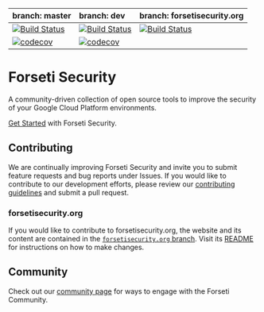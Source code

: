 **branch: master** | **branch: dev** | **branch: forsetisecurity.org**
:------------ | :------------ | :------------
[![Build Status](https://travis-ci.org/GoogleCloudPlatform/forseti-security.svg?branch=master)](https://travis-ci.org/GoogleCloudPlatform/forseti-security)|[![Build Status](https://travis-ci.org/GoogleCloudPlatform/forseti-security.svg?branch=dev)](https://travis-ci.org/GoogleCloudPlatform/forseti-security)|[![Build Status](https://travis-ci.org/GoogleCloudPlatform/forseti-security.svg?branch=forsetisecurity.org)](https://travis-ci.org/GoogleCloudPlatform/forseti-security)|
[![codecov](https://codecov.io/gh/GoogleCloudPlatform/forseti-security/branch/master/graph/badge.svg)](https://codecov.io/gh/GoogleCloudPlatform/forseti-security)|[![codecov](https://codecov.io/gh/GoogleCloudPlatform/forseti-security/branch/dev/graph/badge.svg)](https://codecov.io/gh/GoogleCloudPlatform/forseti-security)


# Forseti Security

A community-driven collection of open source tools to improve the security
of your Google Cloud Platform environments.

[Get Started](http://forsetisecurity.org/docs/quickstarts/forseti-security/)
with Forseti Security.

## Contributing

We are continually improving Forseti Security and invite you to submit feature
requests and bug reports under Issues. If you would like to contribute to our
development efforts, please review our
[contributing guidelines](/.github/CONTRIBUTING.md) and submit a pull request.

### forsetisecurity.org

If you would like to contribute to forsetisecurity.org, the website and its
content are contained in the [`forsetisecurity.org` branch](https://github.com/GoogleCloudPlatform/forseti-security/tree/forsetisecurity.org). Visit its
[README](https://github.com/GoogleCloudPlatform/forseti-security/tree/forsetisecurity.org)
for instructions on how to make changes.

## Community

Check out our [community page](http://forsetisecurity.org/community) for ways
to engage with the Forseti Community.
